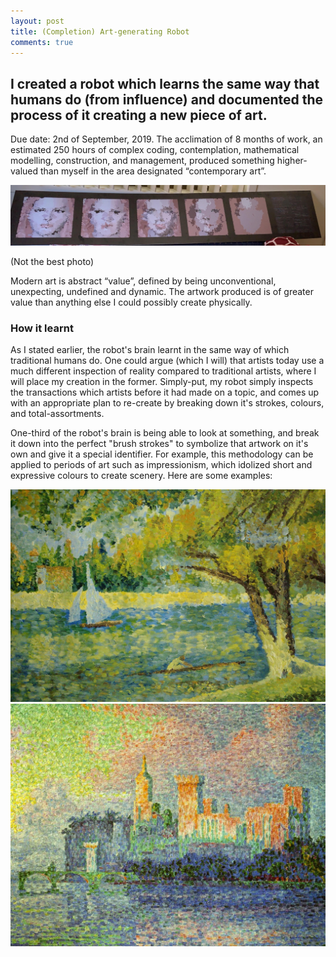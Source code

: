 ```yaml
---
layout: post
title: (Completion) Art-generating Robot
comments: true
---
```


## I created a robot which learns the same way that humans do (from influence) and documented the process of it creating a new piece of art.

Due date: 2nd of September, 2019. The acclimation of 8 months of work, an estimated 250 hours of complex coding, contemplation, mathematical modelling, construction, and management, produced something higher-valued than myself in the area designated “contemporary art”.

![Process displaying the art robot's ability to learn over time, with the last panel involving code](/images/art-robot-physical.jpg "Process displaying the art robot's ability to learn over time, with the last panel involving code")

(Not the best photo)

Modern art is abstract “value”, defined by being unconventional, unexpecting, undefined and dynamic. The artwork produced is of greater value than anything else I could possibly create physically.

### How it learnt

As I stated earlier, the robot's brain learnt in the same way of which traditional humans do. One could argue (which I will) that artists today use a much different inspection of reality compared to traditional artists, where I will place my creation in the former. Simply-put, my robot simply inspects the transactions which artists before it had made on a topic, and comes up with an appropriate plan to re-create by breaking down it's strokes, colours, and total-assortments.

One-third of the robot's brain is being able to look at something, and break it down into the perfect "brush strokes" to symbolize that artwork on it's own and give it a special identifier. For example, this methodology can be applied to periods of art such as impressionism, which idolized short and expressive colours to create scenery. Here are some examples:

![Pachi Pinterest Artwork](/images/artworks/pachi.jpg "Pachi Pinterest Artwork")
![Signac Palais Avignon](/images/artworks/signac-palais-avignon.jpg "Signac Palais Avignon")
